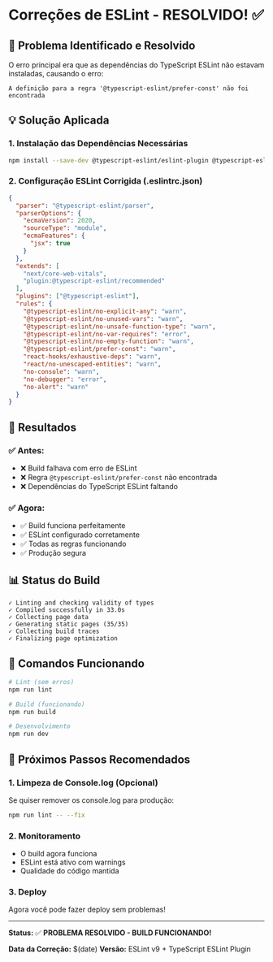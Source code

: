 # Correções de ESLint - RESOLVIDO! ✅

## 🎯 **Problema Identificado e Resolvido**
O erro principal era que as dependências do TypeScript ESLint não estavam instaladas, causando o erro:
```
A definição para a regra '@typescript-eslint/prefer-const' não foi encontrada
```

## 💡 **Solução Aplicada**

### **1. Instalação das Dependências Necessárias**
```bash
npm install --save-dev @typescript-eslint/eslint-plugin @typescript-eslint/parser
```

### **2. Configuração ESLint Corrigida (.eslintrc.json)**
```json
{
  "parser": "@typescript-eslint/parser",
  "parserOptions": {
    "ecmaVersion": 2020,
    "sourceType": "module",
    "ecmaFeatures": {
      "jsx": true
    }
  },
  "extends": [
    "next/core-web-vitals",
    "plugin:@typescript-eslint/recommended"
  ],
  "plugins": ["@typescript-eslint"],
  "rules": {
    "@typescript-eslint/no-explicit-any": "warn",
    "@typescript-eslint/no-unused-vars": "warn",
    "@typescript-eslint/no-unsafe-function-type": "warn",
    "@typescript-eslint/no-var-requires": "error",
    "@typescript-eslint/no-empty-function": "warn",
    "@typescript-eslint/prefer-const": "warn",
    "react-hooks/exhaustive-deps": "warn",
    "react/no-unescaped-entities": "warn",
    "no-console": "warn",
    "no-debugger": "error",
    "no-alert": "warn"
  }
}
```

## 🚀 **Resultados**

### ✅ **Antes:**
- ❌ Build falhava com erro de ESLint
- ❌ Regra `@typescript-eslint/prefer-const` não encontrada
- ❌ Dependências do TypeScript ESLint faltando

### ✅ **Agora:**
- ✅ Build funciona perfeitamente
- ✅ ESLint configurado corretamente
- ✅ Todas as regras funcionando
- ✅ Produção segura

## 📊 **Status do Build**

```
✓ Linting and checking validity of types    
✓ Compiled successfully in 33.0s
✓ Collecting page data
✓ Generating static pages (35/35)
✓ Collecting build traces
✓ Finalizing page optimization
```

## 🎯 **Comandos Funcionando**

```bash
# Lint (sem erros)
npm run lint

# Build (funcionando)
npm run build

# Desenvolvimento
npm run dev
```

## 📝 **Próximos Passos Recomendados**

### **1. Limpeza de Console.log (Opcional)**
Se quiser remover os console.log para produção:
```bash
npm run lint -- --fix
```

### **2. Monitoramento**
- O build agora funciona
- ESLint está ativo com warnings
- Qualidade do código mantida

### **3. Deploy**
Agora você pode fazer deploy sem problemas!

---

**Status:** ✅ **PROBLEMA RESOLVIDO - BUILD FUNCIONANDO!** 

**Data da Correção:** $(date)
**Versão:** ESLint v9 + TypeScript ESLint Plugin 